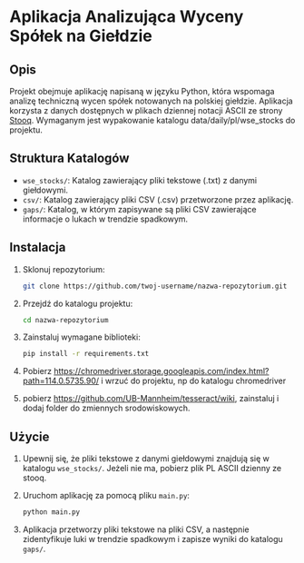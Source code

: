 # Aplikacja Analizująca Wyceny Spółek na Giełdzie

## Opis

Projekt obejmuje aplikację napisaną w języku Python, która wspomaga analizę techniczną wycen spółek notowanych na polskiej giełdzie. Aplikacja korzysta z danych dostępnych w plikach dziennej notacji ASCII ze strony [Stooq](https://stooq.pl/db/h/).
Wymaganym jest wypakowanie katalogu data/daily/pl/wse_stocks do projektu.

## Struktura Katalogów

- `wse_stocks/`: Katalog zawierający pliki tekstowe (.txt) z danymi giełdowymi.
- `csv/`: Katalog zawierający pliki CSV (.csv) przetworzone przez aplikację.
- `gaps/`: Katalog, w którym zapisywane są pliki CSV zawierające informacje o lukach w trendzie spadkowym.

## Instalacja

1. Sklonuj repozytorium:

    ```bash
    git clone https://github.com/twoj-username/nazwa-repozytorium.git
    ```

2. Przejdź do katalogu projektu:

    ```bash
    cd nazwa-repozytorium
    ```

3. Zainstaluj wymagane biblioteki:

    ```bash
    pip install -r requirements.txt
    ```

4. Pobierz https://chromedriver.storage.googleapis.com/index.html?path=114.0.5735.90/ i wrzuć do projektu, np do katalogu chromedriver

5. pobierz https://github.com/UB-Mannheim/tesseract/wiki, zainstaluj i dodaj folder do zmiennych srodowiskowych.

## Użycie

1. Upewnij się, że pliki tekstowe z danymi giełdowymi znajdują się w katalogu `wse_stocks/`. Jeżeli nie ma, pobierz plik PL ASCII dzienny ze stooq.
2. Uruchom aplikację za pomocą pliku `main.py`:

    ```bash
    python main.py
    ```

3. Aplikacja przetworzy pliki tekstowe na pliki CSV, a następnie zidentyfikuje luki w trendzie spadkowym i zapisze wyniki do katalogu `gaps/`.

